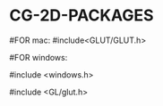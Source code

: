 # CG-2D-PACKAGES

#FOR mac: #include<GLUT/GLUT.h>

#FOR windows: 

#include <windows.h>

#include <GL/glut.h>
